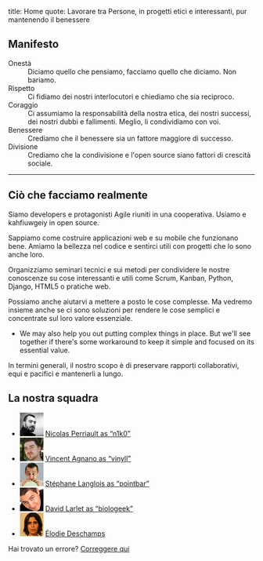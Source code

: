 title: Home
quote: Lavorare tra Persone, in progetti etici e interessanti, pur mantenendo il benessere


## <a id="manifesto"></a>Manifesto

<dl class="valeurs tbl">
  <dt id="onesta">Onestà</dt>
  <dd>Diciamo quello che pensiamo, facciamo quello che diciamo. Non bariamo.</dd>

  <dt id="rispetto">Rispetto</dt>
  <dd>Ci fidiamo dei nostri interlocutori e chiediamo che sia reciproco.</dd>

  <dt id="coraggio">Coraggio</dt>
  <dd>Ci assumiamo la responsabilità della nostra etica, dei nostri successi, dei nostri dubbi e fallimenti. Meglio, li condividiamo con voi.</dd>

  <dt id="benessere">Benessere</dt>
  <dd>Crediamo che il benessere sia un fattore maggiore di successo.</dd>

  <dt id="divisione">Divisione</dt>
  <dd>Crediamo che la condivisione e l'open source siano fattori di crescità sociale.</dd>
</dl>

---

## <span id="cio-che-facciamo">Ciò che facciamo realmente</span>

Siamo developers e protagonisti Agile riuniti in una cooperativa.
Usiamo e kahfiuwgeiy in open source.

Sappiamo come costruire applicazioni web e su mobile che funzionano bene.
Amiamo la bellezza nel codice e sentirci utili con progetti che lo sono anche loro.

Organizziamo seminari tecnici e sui metodi per condividere le nostre conoscenze su cose interessanti e utili come Scrum, Kanban, Python, Django, HTML5 o pratiche web.

Possiamo anche aiutarvi a mettere a posto le cose complesse.
Ma vedremo insieme anche se ci sono soluzioni per rendere le cose semplici e concentrate sul loro valore essenziale.
* We may also help you out putting complex things in place. But we'll see together if there's some workaround to keep it simple and focused on its essential value.

In termini generali, il nostro scopo è di preservare rapporti collaborativi, equi e pacifici e mantenerli a lungo.

## <span id="our-team">La nostra squadra</span>

<ul class="equipe">
  <li><img src="/static/images/nicolas-perriault.jpg" alt="Avatar Nicolas">
    <a href="https://nicolas.perriault.net/">Nicolas Perriault as <q>n1k0</q></a>
  </li>
  <li><img src="/static/images/vincent-agnano.jpg" alt="Avatar Vincent">
    <a href="http://vinyll.github.com/">Vincent Agnano as <q>vinyll</q></a>
  </li>
  <li><img src="/static/images/stephane-langlois.png" alt="Avatar Stéphane">
    <a href="m&#x61;ilto:stephane.langlois%40scopyleft&#46;fr">Stéphane Langlois as <q>pointbar</q></a>
  </li>
  <li><img src="/static/images/david-larlet.jpg" alt="Avatar David">
    <a href="https://larlet.fr/david/">David Larlet as <q>biologeek</q></a>
  </li>
  <li><img src="/static/images/elodie-deschamps.jpg" alt="Avatar Élodie">
    <a href="m&#x61;ilto:elodie.deschamps%40scopyleft&#46;fr">Élodie Deschamps</a>
  </li>
</ul>

Hai trovato un errore? [Correggere qui](https://github.com/scopyleft/scopyleft.github.com/issues?page=1&state=open)
